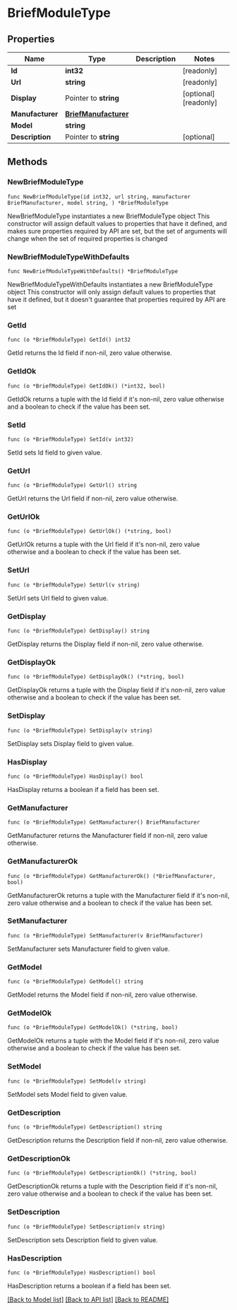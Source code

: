 # BriefModuleType

## Properties

Name | Type | Description | Notes
------------ | ------------- | ------------- | -------------
**Id** | **int32** |  | [readonly] 
**Url** | **string** |  | [readonly] 
**Display** | Pointer to **string** |  | [optional] [readonly] 
**Manufacturer** | [**BriefManufacturer**](BriefManufacturer.md) |  | 
**Model** | **string** |  | 
**Description** | Pointer to **string** |  | [optional] 

## Methods

### NewBriefModuleType

`func NewBriefModuleType(id int32, url string, manufacturer BriefManufacturer, model string, ) *BriefModuleType`

NewBriefModuleType instantiates a new BriefModuleType object
This constructor will assign default values to properties that have it defined,
and makes sure properties required by API are set, but the set of arguments
will change when the set of required properties is changed

### NewBriefModuleTypeWithDefaults

`func NewBriefModuleTypeWithDefaults() *BriefModuleType`

NewBriefModuleTypeWithDefaults instantiates a new BriefModuleType object
This constructor will only assign default values to properties that have it defined,
but it doesn't guarantee that properties required by API are set

### GetId

`func (o *BriefModuleType) GetId() int32`

GetId returns the Id field if non-nil, zero value otherwise.

### GetIdOk

`func (o *BriefModuleType) GetIdOk() (*int32, bool)`

GetIdOk returns a tuple with the Id field if it's non-nil, zero value otherwise
and a boolean to check if the value has been set.

### SetId

`func (o *BriefModuleType) SetId(v int32)`

SetId sets Id field to given value.


### GetUrl

`func (o *BriefModuleType) GetUrl() string`

GetUrl returns the Url field if non-nil, zero value otherwise.

### GetUrlOk

`func (o *BriefModuleType) GetUrlOk() (*string, bool)`

GetUrlOk returns a tuple with the Url field if it's non-nil, zero value otherwise
and a boolean to check if the value has been set.

### SetUrl

`func (o *BriefModuleType) SetUrl(v string)`

SetUrl sets Url field to given value.


### GetDisplay

`func (o *BriefModuleType) GetDisplay() string`

GetDisplay returns the Display field if non-nil, zero value otherwise.

### GetDisplayOk

`func (o *BriefModuleType) GetDisplayOk() (*string, bool)`

GetDisplayOk returns a tuple with the Display field if it's non-nil, zero value otherwise
and a boolean to check if the value has been set.

### SetDisplay

`func (o *BriefModuleType) SetDisplay(v string)`

SetDisplay sets Display field to given value.

### HasDisplay

`func (o *BriefModuleType) HasDisplay() bool`

HasDisplay returns a boolean if a field has been set.

### GetManufacturer

`func (o *BriefModuleType) GetManufacturer() BriefManufacturer`

GetManufacturer returns the Manufacturer field if non-nil, zero value otherwise.

### GetManufacturerOk

`func (o *BriefModuleType) GetManufacturerOk() (*BriefManufacturer, bool)`

GetManufacturerOk returns a tuple with the Manufacturer field if it's non-nil, zero value otherwise
and a boolean to check if the value has been set.

### SetManufacturer

`func (o *BriefModuleType) SetManufacturer(v BriefManufacturer)`

SetManufacturer sets Manufacturer field to given value.


### GetModel

`func (o *BriefModuleType) GetModel() string`

GetModel returns the Model field if non-nil, zero value otherwise.

### GetModelOk

`func (o *BriefModuleType) GetModelOk() (*string, bool)`

GetModelOk returns a tuple with the Model field if it's non-nil, zero value otherwise
and a boolean to check if the value has been set.

### SetModel

`func (o *BriefModuleType) SetModel(v string)`

SetModel sets Model field to given value.


### GetDescription

`func (o *BriefModuleType) GetDescription() string`

GetDescription returns the Description field if non-nil, zero value otherwise.

### GetDescriptionOk

`func (o *BriefModuleType) GetDescriptionOk() (*string, bool)`

GetDescriptionOk returns a tuple with the Description field if it's non-nil, zero value otherwise
and a boolean to check if the value has been set.

### SetDescription

`func (o *BriefModuleType) SetDescription(v string)`

SetDescription sets Description field to given value.

### HasDescription

`func (o *BriefModuleType) HasDescription() bool`

HasDescription returns a boolean if a field has been set.


[[Back to Model list]](../README.md#documentation-for-models) [[Back to API list]](../README.md#documentation-for-api-endpoints) [[Back to README]](../README.md)



